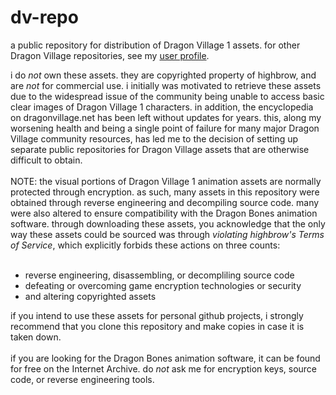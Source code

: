 # dv-repo
a public repository for distribution of Dragon Village 1 assets. for other Dragon Village repositories, see my <a href="https://github.com/Vic2780">user profile</a>.
<br>
<div>
i do <i>not</i> own these assets. they are copyrighted property of highbrow, and are <i>not</i> for commercial use. i initially was motivated to retrieve these assets due to the widespread issue of the community being unable to access basic clear images of Dragon Village 1 characters. in addition, the encyclopedia on dragonvillage.net has been left without updates for years. this, along my worsening health and being a single point of failure for many major Dragon Village community resources, has led me to the decision of setting up separate public repositories for Dragon Village assets that are otherwise difficult to obtain.
<br><br>
NOTE: the visual portions of Dragon Village 1 animation assets are normally protected through encryption. as such, many assets in this repository were obtained through reverse engineering and decompiling source code. many were also altered to ensure compatibility with the Dragon Bones animation software. through downloading these assets, you acknowledge that the only way these assets could be sourced was through <i>violating highbrow's Terms of Service</i>, which explicitly forbids these actions on three counts:
<br><br>
<ul>
<li>reverse engineering, disassembling, or decompliling source code</li>
<li>defeating or overcoming game encryption technologies or security</li>
<li>and altering copyrighted assets</li>
</ul>
</div>
<div>
if you intend to use these assets for personal github projects, i strongly recommend that you clone this repository and make copies in case it is taken down.
<br><br>
if you are looking for the Dragon Bones animation software, it can be found for free on the Internet Archive. do <i>not</i> ask me for encryption keys, source code, or reverse engineering tools.
</div>
